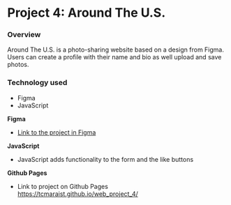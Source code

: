 # Project 4: Around The U.S.

### Overview

Around The U.S. is a photo-sharing website based on a design from Figma. Users can create a profile with their name and bio as well upload and save photos.

### Technology used

* Figma
* JavaScript

**Figma**
* [Link to the project in Figma](https://www.figma.com/file/SurN1jaeEQIhuZEDMhmWWf/Sprint-4-Around-The-U.S.-desktop-mobile?node-id=0%3A1)

**JavaScript**
* JavaScript adds functionality to the form and the like buttons

**Github Pages**
* Link to project on Github Pages https://tcmaraist.github.io/web_project_4/
